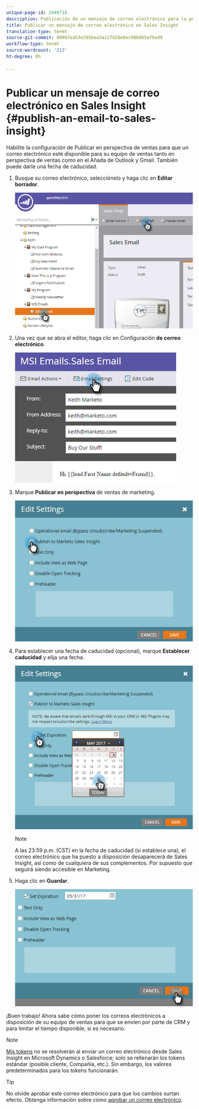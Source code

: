 ```yaml
---
unique-page-id: 2949718
description: Publicación de un mensaje de correo electrónico para la perspectiva de ventas - Documentos de marketing - Documentación del producto
title: Publicar un mensaje de correo electrónico en Sales Insight
translation-type: tm+mt
source-git-commit: 00887ea53e395bea3a11fd28e0ac98b085ef6ed8
workflow-type: tm+mt
source-wordcount: '213'
ht-degree: 0%

---
```



# Publicar un mensaje de correo electrónico en Sales Insight {#publish-an-email-to-sales-insight}

Habilite la configuración de Publicar en perspectiva de ventas para que un correo electrónico esté disponible para su equipo de ventas tanto en perspectiva de ventas como en el Añada de Outlook y Gmail. También puede darle una fecha de caducidad.

1. Busque su correo electrónico, selecciónelo y haga clic en **Editar borrador**.

   ![](assets/one.png)

1. Una vez que se abra el editor, haga clic en Configuración **de correo electrónico**.

   ![](assets/two.png)

1. Marque **Publicar en perspectiva** de ventas de marketing.

   ![](assets/three.png)

1. Para establecer una fecha de caducidad (opcional), marque **Establecer caducidad** y elija una fecha.

   ![](assets/four.png)

   >[!NOTE]
   >
   >A las 23:59 p.m. (CST) en la fecha de caducidad (si establece una), el correo electrónico que ha puesto a disposición desaparecerá de Sales Insight, así como de cualquiera de sus complementos. Por supuesto que seguirá siendo accesible en Marketing.

1. Haga clic en **Guardar**.

   ![](assets/five.png)

¡Buen trabajo! Ahora sabe cómo poner los correos electrónicos a disposición de su equipo de ventas para que se envíen por parte de CRM y para limitar el tiempo disponible, si es necesario.

>[!NOTE]
>
>[Mis tokens](../../../../../../product-docs/core-marketo-concepts/programs/tokens/understanding-my-tokens-in-a-program.md) no se resolverán al enviar un correo electrónico desde Sales Insight en Microsoft Dynamics o Salesforce; solo se rellenarán los tokens estándar (posible cliente, Compañía, etc.). Sin embargo, los valores predeterminados para los tokens funcionarán.

>[!TIP]
>
>No olvide aprobar este correo electrónico para que los cambios surtan efecto. Obtenga información sobre cómo [aprobar un correo electrónico](../../../../../../product-docs/email-marketing/general/creating-an-email/approve-an-email.md).

